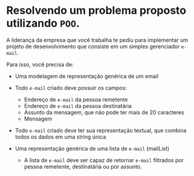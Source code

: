 # Resolvendo um problema proposto utilizando `POO`.

A liderança da empresa que você trabalha te pediu para implementar um projeto de desenvolvimento que consiste em um simples gerenciador `e-mail`.

Para isso, você precisa de:
- Uma modelagem de representação genérica de um email

- Todo `e-mail` criado deve possuir os campos:
  - Endereço de `e-mail` da pessoa remetente
  - Endereço de `e-mail` da pessoa destinatária
  - Assunto da mensagem, que não pode ter mais de 20 caracteres
  - Mensagem

- Todo `e-mail` criado deve ter sua representação textual, que combina todos os dados em uma string única

- Uma representação genérica de uma lista de `e-mail` (mailList)
  - A lista de `e-mail` deve ser capaz de retornar `e-mail` filtrados por pessoa remetente, destinatária ou por assunto.
